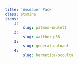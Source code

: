 ```yaml
---
title: 'Ausdauer Pack'
class: stamina
items:
    1:
        slug: patmos-amulett
    2:
        slug: walther-p38
    3:
        slug: generalleutnant
    4:
        slug: hermetica-occulta
---
```

